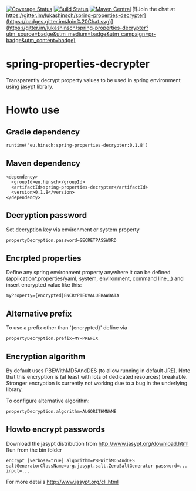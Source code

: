 [![Coverage Status](https://coveralls.io/repos/lukashinsch/spring-properties-decrypter/badge.svg?branch=master)](https://coveralls.io/r/lukashinsch/spring-properties-decrypter?branch=master)
[![Build Status](https://travis-ci.org/lukashinsch/spring-properties-decrypter.svg?branch=master)](https://travis-ci.org/lukashinsch/spring-properties-decrypter)
[![Maven Central](https://maven-badges.herokuapp.com/maven-central/eu.hinsch/spring-properties-decrypter/badge.svg)](https://maven-badges.herokuapp.com/maven-central/eu.hinsch/spring-properties-decrypter/)
[![Join the chat at https://gitter.im/lukashinsch/spring-properties-decrypter](https://badges.gitter.im/Join%20Chat.svg)](https://gitter.im/lukashinsch/spring-properties-decrypter?utm_source=badge&utm_medium=badge&utm_campaign=pr-badge&utm_content=badge)

# spring-properties-decrypter
Transparently decrypt property values to be used in spring environment using [jasypt](http://www.jasypt.org/) library.

# Howto use

## Gradle dependency
```
runtime('eu.hinsch:spring-properties-decrypter:0.1.8')
```

## Maven dependency
```
<dependency>
  <groupId>eu.hinsch</groupId>
  <artifactId>spring-properties-decrypter</artifactId>
  <version>0.1.8</version>
</dependency>
```

## Decryption password
Set decryption key via environment or system property
```
propertyDecryption.password=SECRETPASSWORD
```

## Encrpted properties
Define any spring environment property anywhere it can be defined (application*.properties/yaml, system, environment, command line...) and insert encrypted value like this:
```
myProperty={encrypted}ENCRYPTEDVALUERAWDATA
```

## Alternative prefix
To use a prefix other than '{encrypted}' define via
```
propertyDecryption.prefix=MY-PREFIX
```

## Encryption algorithm
By default uses PBEWithMD5AndDES (to allow running in default JRE). Note that this encryption is (at least with lots of dedicated resources) breakable. Stronger encryption is currently not working due to a bug in the underlying library.

To configure alternative algorithm:
```
propertyDecryption.algorithm=ALGORITHMNAME
```

## Howto encrypt passwords
Download the jasypt distribution from http://www.jasypt.org/download.html
Run from the bin folder
```
encrypt [verbose=true] algorithm=PBEWithMD5AndDES saltGeneratorClassName=org.jasypt.salt.ZeroSaltGenerator password=... input=...
```
For more details http://www.jasypt.org/cli.html
